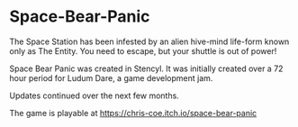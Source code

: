 # Space-Bear-Panic
The Space Station has been infested by an alien hive-mind life-form known only as The Entity. You need to escape, but your shuttle is out of power!

Space Bear Panic was created in Stencyl. It was initially created over a 72 hour period for Ludum Dare, a game development jam.

Updates continued over the next few months.

The game is playable at
https://chris-coe.itch.io/space-bear-panic

